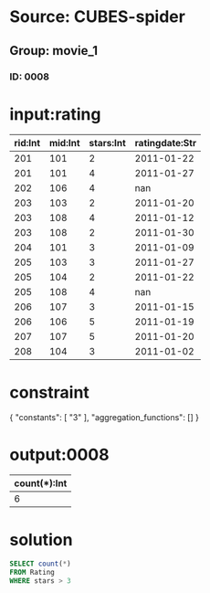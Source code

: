 # Source: CUBES-spider
## Group: movie_1
### ID: 0008

# input:rating

| rid:Int | mid:Int | stars:Int | ratingdate:Str |
|---|---|---|---|
| 201 | 101 | 2 | 2011-01-22 |
| 201 | 101 | 4 | 2011-01-27 |
| 202 | 106 | 4 | nan |
| 203 | 103 | 2 | 2011-01-20 |
| 203 | 108 | 4 | 2011-01-12 |
| 203 | 108 | 2 | 2011-01-30 |
| 204 | 101 | 3 | 2011-01-09 |
| 205 | 103 | 3 | 2011-01-27 |
| 205 | 104 | 2 | 2011-01-22 |
| 205 | 108 | 4 | nan |
| 206 | 107 | 3 | 2011-01-15 |
| 206 | 106 | 5 | 2011-01-19 |
| 207 | 107 | 5 | 2011-01-20 |
| 208 | 104 | 3 | 2011-01-02 |

# constraint

{
  "constants": [
    "3"
  ],
  "aggregation_functions": []
}

# output:0008

| count(*):Int |
|---|
| 6 |

# solution

```sql
SELECT count(*)
FROM Rating
WHERE stars > 3
```
